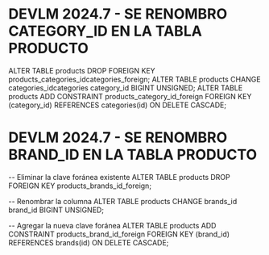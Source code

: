 
# DEVLM 2024.7 - SE RENOMBRO CATEGORY_ID EN LA TABLA PRODUCTO 
ALTER TABLE products DROP FOREIGN KEY products_categories_idcategories_foreign;
ALTER TABLE products CHANGE categories_idcategories category_id BIGINT UNSIGNED;
ALTER TABLE products ADD CONSTRAINT products_category_id_foreign FOREIGN KEY (category_id) REFERENCES categories(id) ON DELETE CASCADE;

# DEVLM 2024.7 - SE RENOMBRO BRAND_ID EN LA TABLA PRODUCTO 
-- Eliminar la clave foránea existente
ALTER TABLE products DROP FOREIGN KEY products_brands_id_foreign;

-- Renombrar la columna
ALTER TABLE products CHANGE brands_id brand_id BIGINT UNSIGNED;

-- Agregar la nueva clave foránea
ALTER TABLE products ADD CONSTRAINT products_brand_id_foreign FOREIGN KEY (brand_id) REFERENCES brands(id) ON DELETE CASCADE;
